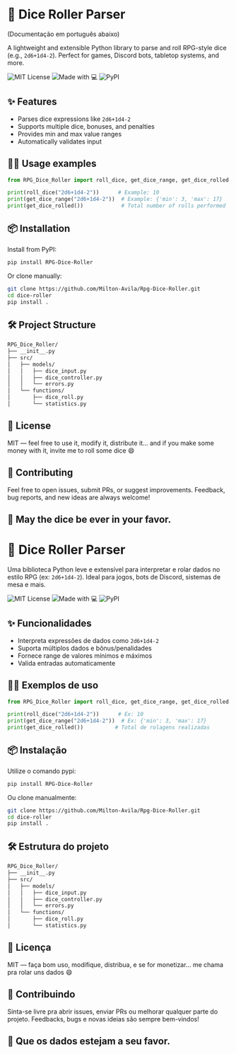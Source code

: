 # 🎲 Dice Roller Parser
(Documentação em português abaixo)

A lightweight and extensible Python library to parse and roll RPG-style dice (e.g., `2d6+1d4-2`). Perfect for games, Discord bots, tabletop systems, and more.

![MIT License](https://img.shields.io/badge/license-MIT-green)
![Made with 💻](https://img.shields.io/badge/made%20with-python-blue)
![PyPI](https://img.shields.io/pypi/v/RPG-Dice-Roller)

## ✨ Features

- Parses dice expressions like `2d6+1d4-2`
- Supports multiple dice, bonuses, and penalties
- Provides min and max value ranges
- Automatically validates input

## 🧙‍♂️ Usage examples

```python
from RPG_Dice_Roller import roll_dice, get_dice_range, get_dice_rolled

print(roll_dice("2d6+1d4-2"))      # Example: 10
print(get_dice_range("2d6+1d4-2"))  # Example: {'min': 3, 'max': 17}
print(get_dice_rolled())            # Total number of rolls performed

```

## 📦 Installation

Install from PyPI:

```bash
pip install RPG-Dice-Roller

```

Or clone manually:

```bash
git clone https://github.com/Milton-Avila/Rpg-Dice-Roller.git
cd dice-roller
pip install .

```

## 🛠 Project Structure

```bash
RPG_Dice_Roller/
├── __init__.py
├── src/
│   ├── models/
│   │   ├── dice_input.py
│   │   ├── dice_controller.py
│   │   └── errors.py
│   └── functions/
│       ├── dice_roll.py
│       └── statistics.py

```

## 📜 License

MIT — feel free to use it, modify it, distribute it... and if you make some money with it, invite me to roll some dice 😄

## 💌 Contributing

Feel free to open issues, submit PRs, or suggest improvements. Feedback, bug reports, and new ideas are always welcome!

## 🎲 May the dice be ever in your favor.






# 🎲 Dice Roller Parser

Uma biblioteca Python leve e extensível para interpretar e rolar dados no estilo RPG (ex: `2d6+1d4-2`). Ideal para jogos, bots de Discord, sistemas de mesa e mais.

![MIT License](https://img.shields.io/badge/license-MIT-green)
![Made with 💻](https://img.shields.io/badge/made%20with-python-blue)
![PyPI](https://img.shields.io/pypi/v/RPG-Dice-Roller)

## ✨ Funcionalidades

- Interpreta expressões de dados como `2d6+1d4-2`
- Suporta múltiplos dados e bônus/penalidades
- Fornece range de valores mínimos e máximos
- Valida entradas automaticamente

## 🧙‍♂️ Exemplos de uso

```python
from RPG_Dice_Roller import roll_dice, get_dice_range, get_dice_rolled

print(roll_dice("2d6+1d4-2"))      # Ex: 10
print(get_dice_range("2d6+1d4-2"))  # Ex: {'min': 3, 'max': 17}
print(get_dice_rolled())          # Total de rolagens realizadas
```

## 📦 Instalação
Utilize o comando pypi:

```bash
pip install RPG-Dice-Roller
```

Ou clone manualmente:

```bash
git clone https://github.com/Milton-Avila/Rpg-Dice-Roller.git
cd dice-roller
pip install .
```

## 🛠 Estrutura do projeto

```bash
RPG_Dice_Roller/
├── __init__.py
├── src/
│   ├── models/
│   │   ├── dice_input.py
│   │   ├── dice_controller.py
│   │   └── errors.py
│   └── functions/
│       ├── dice_roll.py
│       └── statistics.py
```

## 📜 Licença

MIT — faça bom uso, modifique, distribua, e se for monetizar... me chama pra rolar uns dados 😄

## 💌 Contribuindo

Sinta-se livre pra abrir issues, enviar PRs ou melhorar qualquer parte do projeto. Feedbacks, bugs e novas ideias são sempre bem-vindos!

## 🎲 Que os dados estejam a seu favor.
